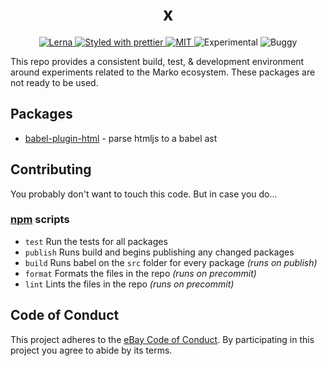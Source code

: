 <h1 align="center">x</h1>
<p align="center">
  <!-- Structure -->
  <a href="https://github.com/lerna/lerna">
    <img src="https://img.shields.io/badge/monorepo-lerna-531099.svg" alt="Lerna"/>
  </a>
  <!-- Format -->
  <a href="https://github.com/prettier/prettier">
    <img src="https://img.shields.io/badge/styled_with-prettier-ff69b4.svg" alt="Styled with prettier"/>
  </a>
  <!-- License -->
  <a href="./LICENSE">
    <img src="https://img.shields.io/github/license/marko-js/utils.svg" alt="MIT"/>
  </a>
  <!-- CI -->
  <img src="https://img.shields.io/badge/stability-experimental-orange.svg" alt="Experimental"/>
  <!-- It's a joke -->
  <img src="https://img.shields.io/badge/🐛-Has Bugs-green.svg" alt="Buggy"/>
</p>

This repo provides a consistent build, test, & development environment around experiments related to the Marko ecosystem. These packages are not ready to be used.

## Packages

- [babel-plugin-html](https://github.com/marko-js/utils/blob/master/packages/babel-plugin-htmljs) -
  parse htmljs to a babel ast

## Contributing

You probably don't want to touch this code. But in case you do...

### [npm](https://twitter.com/chriscoyier/status/896051713378992130) scripts

- `test` Run the tests for all packages
- `publish` Runs build and begins publishing any changed packages
- `build` Runs babel on the `src` folder for every package _(runs on publish)_
- `format` Formats the files in the repo _(runs on precommit)_
- `lint` Lints the files in the repo _(runs on precommit)_

## Code of Conduct

This project adheres to the [eBay Code of Conduct](./.github/CODE_OF_CONDUCT.md). By participating in this project you agree to abide by its terms.
